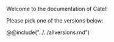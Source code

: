 Welcome to the documentation of Catel!

Please pick one of the versions below:

@@include("../../allversions.md")